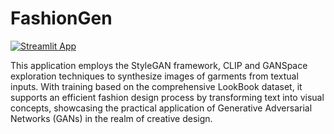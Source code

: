 # FashionGen
[![Streamlit App](https://static.streamlit.io/badges/streamlit_badge_black_white.svg)](https://prathmeshdahikar-fashiongen-fashiongen-zog20y.streamlit.app/#fashiongen-demo-ai-assisted-fashion-design) 

This application employs the StyleGAN framework, CLIP  and GANSpace exploration techniques to synthesize images of garments from textual inputs. With training based on the comprehensive LookBook dataset, it supports an efficient fashion design process by transforming text into visual concepts, showcasing the practical application of Generative Adversarial Networks (GANs) in the realm of creative design.
